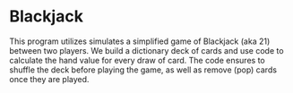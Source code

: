 # Blackjack
This program utilizes simulates a simplified game of Blackjack (aka 21) between two players. We build a dictionary deck of cards and use code to calculate the hand value for every draw of card. The code ensures to shuffle the deck before playing the game, as well as remove (pop) cards once they are played.
